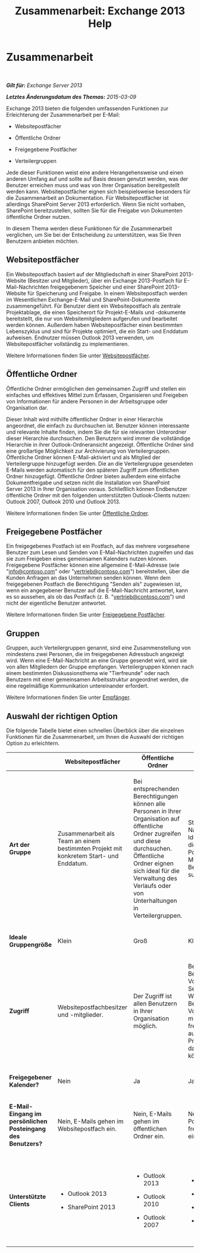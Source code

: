 ﻿---
title: 'Zusammenarbeit: Exchange 2013 Help'
TOCTitle: Zusammenarbeit
ms:assetid: f45c1be1-2a66-4610-a28d-4adc6d212769
ms:mtpsurl: https://technet.microsoft.com/de-de/library/JJ218725(v=EXCHG.150)
ms:contentKeyID: 50477079
ms.date: 04/24/2018
mtps_version: v=EXCHG.150
ms.translationtype: HT
---

# Zusammenarbeit

 

_**Gilt für:** Exchange Server 2013_

_**Letztes Änderungsdatum des Themas:** 2015-03-09_

Exchange 2013 bieten die folgenden umfassenden Funktionen zur Erleichterung der Zusammenarbeit per E-Mail:

  - Websitepostfächer

  - Öffentliche Ordner

  - Freigegebene Postfächer

  - Verteilergruppen

Jede dieser Funktionen weist eine andere Herangehensweise und einen anderen Umfang auf und sollte auf Basis dessen genutzt werden, was der Benutzer erreichen muss und was von Ihrer Organisation bereitgestellt werden kann. Websitepostfächer eignen sich beispielsweise besonders für die Zusammenarbeit an Dokumentation. Für Websitepostfächer ist allerdings SharePoint Server 2013 erforderlich. Wenn Sie nicht vorhaben, SharePoint bereitzustellen, sollten Sie für die Freigabe von Dokumenten öffentliche Ordner nutzen.

In diesem Thema werden diese Funktionen für die Zusammenarbeit verglichen, um Sie bei der Entscheidung zu unterstützen, was Sie Ihren Benutzern anbieten möchten.

## Websitepostfächer

Ein Websitepostfach basiert auf der Mitgliedschaft in einer SharePoint 2013-Website (Besitzer und Mitglieder), über ein Exchange 2013-Postfach für E-Mail-Nachrichten freigegebenem Speicher und einer SharePoint 2013-Website für Speicherung und Freigabe. In einem Websitepostfach werden im Wesentlichen Exchange-E-Mail und SharePoint-Dokumente zusammengeführt. Für Benutzer dient ein Websitepostfach als zentrale Projektablage, die einen Speicherort für Projekt-E-Mails und -dokumente bereitstellt, die nur von Websitemitgliedern aufgerufen und bearbeitet werden können. Außerdem haben Websitepostfächer einen bestimmten Lebenszyklus und sind für Projekte optimiert, die ein Start- und Enddatum aufweisen. Endnutzer müssen Outlook 2013 verwenden, um Websitepostfächer vollständig zu implementieren.

Weitere Informationen finden Sie unter [Websitepostfächer](site-mailboxes-exchange-2013-help.md).

## Öffentliche Ordner

Öffentliche Ordner ermöglichen den gemeinsamen Zugriff und stellen ein einfaches und effektives Mittel zum Erfassen, Organisieren und Freigeben von Informationen für andere Personen in der Arbeitsgruppe oder Organisation dar.

Dieser Inhalt wird mithilfe öffentlicher Ordner in einer Hierarchie angeordnet, die einfach zu durchsuchen ist. Benutzer können interessante und relevante Inhalte finden, indem Sie die für sie relevanten Unterordner dieser Hierarchie durchsuchen. Den Benutzern wird immer die vollständige Hierarchie in ihrer Outlook-Ordneransicht angezeigt. Öffentliche Ordner sind eine großartige Möglichkeit zur Archivierung von Verteilergruppen. Öffentliche Ordner können E-Mail-aktiviert und als Mitglied der Verteilergruppe hinzugefügt werden. Die an die Verteilergruppe gesendeten E-Mails werden automatisch für den späteren Zugriff zum öffentlichen Ordner hinzugefügt. Öffentliche Ordner bieten außerdem eine einfache Dokumentfreigabe und setzen nicht die Installation von SharePoint Server 2013 in Ihrer Organisation voraus. Schließlich können Endbenutzer öffentliche Ordner mit den folgenden unterstützten Outlook-Clients nutzen: Outlook 2007, Outlook 2010 und Outlook 2013.

Weitere Informationen finden Sie unter [Öffentliche Ordner](public-folders-exchange-2013-help.md).

## Freigegebene Postfächer

Ein freigegebenes Postfach ist ein Postfach, auf das mehrere vorgesehene Benutzer zum Lesen und Senden von E-Mail-Nachrichten zugreifen und das sie zum Freigeben eines gemeinsamen Kalenders nutzen können. Freigegebene Postfächer können eine allgemeine E-Mail-Adresse (wie "info@contoso.com" oder "vertrieb@contoso.com") bereitstellen, über die Kunden Anfragen an das Unternehmen senden können. Wenn dem freigegebenen Postfach die Berechtigung "Senden als" zugewiesen ist, wenn ein angegebener Benutzer auf die E-Mail-Nachricht antwortet, kann es so aussehen, als ob das Postfach (z. B. "vertrieb@contoso.com") und nicht der eigentliche Benutzer antwortet.

Weitere Informationen finden Sie unter [Freigegebene Postfächer](shared-mailboxes-exchange-2013-help.md).

## Gruppen

Gruppen, auch Verteilergruppen genannt, sind eine Zusammenstellung von mindestens zwei Personen, die im freigegebenen Adressbuch angezeigt wird. Wenn eine E-Mail-Nachricht an eine Gruppe gesendet wird, wird sie von allen Mitgliedern der Gruppe empfangen. Verteilergruppen können nach einem bestimmten Diskussionsthema wie "Tierfreunde" oder nach Benutzern mit einer gemeinsamen Arbeitsstruktur angeordnet werden, die eine regelmäßige Kommunikation untereinander erfordert.

Weitere Informationen finden Sie unter [Empfänger](recipients-exchange-2013-help.md).

## Auswahl der richtigen Option

Die folgende Tabelle bietet einen schnellen Überblick über die einzelnen Funktionen für die Zusammenarbeit, um Ihnen die Auswahl der richtigen Option zu erleichtern.


<table>
<colgroup>
<col style="width: 20%" />
<col style="width: 20%" />
<col style="width: 20%" />
<col style="width: 20%" />
<col style="width: 20%" />
</colgroup>
<thead>
<tr class="header">
<th></th>
<th>Websitepostfächer</th>
<th>Öffentliche Ordner</th>
<th>Freigegebene Postfächer</th>
<th>Gruppen</th>
</tr>
</thead>
<tbody>
<tr class="odd">
<td><p><strong>Art der Gruppe</strong></p></td>
<td><p>Zusammenarbeit als Team an einem bestimmten Projekt mit konkretem Start- und Enddatum.</p></td>
<td><p>Bei entsprechenden Berechtigungen können alle Personen in Ihrer Organisation auf öffentliche Ordner zugreifen und diese durchsuchen. Öffentliche Ordner eignen sich ideal für die Verwaltung des Verlaufs oder von Unterhaltungen in Verteilergruppen.</p></td>
<td><p>Stellvertretungen, die im Namen einer virtuellen Identität arbeiten und als diese freigegebene Postfachidentität auf E-Mails antworten können. Beispiel: support@tailspintoys.com</p></td>
<td><p>Benutzer, die E-Mails an eine Gruppe von Empfängern mit gemeinsamen Interessen oder Merkmalen senden müssen.</p></td>
</tr>
<tr class="even">
<td><p><strong>Ideale Gruppengröße</strong></p></td>
<td><p>Klein</p></td>
<td><p>Groß</p></td>
<td><p>Klein</p></td>
<td><p>Groß</p></td>
</tr>
<tr class="odd">
<td><p><strong>Zugriff</strong></p></td>
<td><p>Websitepostfachbesitzer und -mitglieder.</p></td>
<td><p>Der Zugriff ist allen Benutzern in Ihrer Organisation möglich.</p></td>
<td><p>Benutzern können Berechtigungen für den Vollzugriff und/oder zum Senden erteilt werden. Wenn Benutzer die Berechtigungen für den Vollzugriff erhalten, müssen Sie das freigegebene Postfach auch zu ihrem Outlook-Profil hinzufügen, um darauf zugreifen zu können.</p></td>
<td><p>Verteilergruppen müssen Mitglieder manuell hinzugefügt werden. Für dynamische Verteilergruppen werden die Mitglieder anhand von Filterkriterien hinzugefügt.</p></td>
</tr>
<tr class="even">
<td><p><strong>Freigegebener Kalender?</strong></p></td>
<td><p>Nein</p></td>
<td><p>Ja</p></td>
<td><p>Ja</p></td>
<td><p>Nein</p></td>
</tr>
<tr class="odd">
<td><p><strong>E-Mail-Eingang im persönlichen Posteingang des Benutzers?</strong></p></td>
<td><p>Nein, E-Mails gehen im Websitepostfach ein.</p></td>
<td><p>Nein, E-Mails gehen im öffentlichen Ordner ein.</p></td>
<td><p>Nein, E-Mails gehen im Posteingang des freigegebenen Postfachs ein.</p></td>
<td><p>Ja. Ja, E-Mails gehen im Posteingang des Mitglieds einer Verteilergruppe ein.</p></td>
</tr>
<tr class="even">
<td><p><strong>Unterstützte Clients</strong></p></td>
<td><ul>
<li><p>Outlook 2013</p></li>
<li><p>SharePoint 2013</p></li>
</ul></td>
<td><ul>
<li><p>Outlook 2013</p></li>
<li><p>Outlook 2010</p></li>
<li><p>Outlook 2007</p></li>
</ul></td>
<td><ul>
<li><p>Outlook 2013</p></li>
<li><p>Outlook Web App</p></li>
<li><p>Outlook 2010</p></li>
<li><p>Outlook 2007</p></li>
</ul></td>
<td><ul>
<li><p>Outlook 2013</p></li>
<li><p>Outlook Web App</p></li>
<li><p>Outlook 2010</p></li>
<li><p>Outlook 2007</p></li>
</ul></td>
</tr>
</tbody>
</table>

